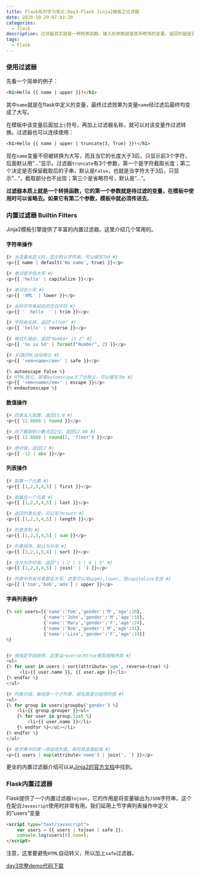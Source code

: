 ```yaml
---
title: Flask系列学习笔记-Day3-Flask Jinja2模板之过滤器
date: 2020-10-29 07:03:20
categories: 
  - flask
description: 过滤器其实就是一种转换函数，输入的参数就是其所修饰的变量，返回的就是变量转换后的值。
tags: 
  - Flask
---
```



###  使用过滤器

先看一个简单的例子：

```html
<h1>Hello {{ name | upper }}!</h1>
```

其中`name`就是在flask中定义的变量，最终过滤效果为变量`name`经过滤后最终均变成了大写。

在模板中该变量后面加上`|`符号，再加上过滤器名称，就可以对该变量作过滤转换。过滤器也可以连续使用：

```html
<h1>Hello {{ name | upper | truncate(3, True) }}!</h1>
```

现在`name`变量不但被转换为大写，而且当它的长度大于3后，只显示前3个字符，后面默认用”…“显示。过滤器`truncate`有3个参数，第一个是字符截取长度；第二个决定是否保留截取后的子串，默认是`False`，也就是当字符大于3后，只显示”…“，截取部分也不出现；第三个是省略符号，默认是”…“。

**过滤器本质上就是一个转换函数，它的第一个参数就是待过滤的变量，在模板中使用时可以省略去。如果它有第二个参数，模板中就必须传进去**。

### 内置过滤器 Builtin Filters

Jinja2模板引擎提供了丰富的内置过滤器。这里介绍几个常用的。

#### 字符串操作

```python
{# 当变量未定义时，显示默认字符串，可以缩写为d #}
<p>{{ name | default('No name', true) }}</p>

{# 单词首字母大写 #}
<p>{{ 'hello' | capitalize }}</p>

{# 单词全小写 #}
<p>{{ 'XML' | lower }}</p>

{# 去除字符串前后的空白字符 #}
<p>{{ '  hello  ' | trim }}</p>

{# 字符串反转，返回"olleh" #}
<p>{{ 'hello' | reverse }}</p>

{# 格式化输出，返回"Number is 2" #}
<p>{{ '%s is %d' | format("Number", 2) }}</p>

{# 关闭HTML自动转义 #}
<p>{{ '<em>name</em>' | safe }}</p>

{% autoescape false %}
{# HTML转义，即使autoescape关了也转义，可以缩写为e #}
<p>{{ '<em>name</em>' | escape }}</p>
{% endautoescape %}
```

#### 数值操作

```python
{# 四舍五入取整，返回13.0 #}
<p>{{ 12.8888 | round }}</p>

{# 向下截取到小数点后2位，返回12.88 #}
<p>{{ 12.8888 | round(2, 'floor') }}</p>

{# 绝对值，返回12 #}
<p>{{ -12 | abs }}</p>
```

#### 列表操作

```python
{# 取第一个元素 #}
<p>{{ [1,2,3,4,5] | first }}</p>

{# 取最后一个元素 #}
<p>{{ [1,2,3,4,5] | last }}</p>

{# 返回列表长度，可以写为count #}
<p>{{ [1,2,3,4,5] | length }}</p>

{# 列表求和 #}
<p>{{ [1,2,3,4,5] | sum }}</p>

{# 列表排序，默认为升序 #}
<p>{{ [3,2,1,5,4] | sort }}</p>

{# 合并为字符串，返回"1 | 2 | 3 | 4 | 5" #}
<p>{{ [1,2,3,4,5] | join(' | ') }}</p>

{# 列表中所有元素都全大写。这里可以用upper,lower，但capitalize无效 #}
<p>{{ ['tom','bob','ada'] | upper }}</p>
```

#### 字典列表操作

```python
{% set users=[{'name':'Tom','gender':'M','age':20},
              {'name':'John','gender':'M','age':18},
              {'name':'Mary','gender':'F','age':24},
              {'name':'Bob','gender':'M','age':31},
              {'name':'Lisa','gender':'F','age':19}]
%}


{# 按指定字段排序，这里设reverse为true使其按降序排 #}
<ul>
{% for user in users | sort(attribute='age', reverse=true) %}
     <li>{{ user.name }}, {{ user.age }}</li>
{% endfor %}
</ul>

{# 列表分组，每组是一个子列表，组名就是分组项的值 #}
<ul>
{% for group in users|groupby('gender') %}
    <li>{{ group.grouper }}<ul>
    {% for user in group.list %}
        <li>{{ user.name }}</li>
    {% endfor %}</ul></li>
{% endfor %}
</ul>

{# 取字典中的某一项组成列表，再将其连接起来 #}
<p>{{ users | map(attribute='name') | join(', ') }}</p>
```

更全的内置过滤器介绍可以从[Jinja2的官方文档](http://jinja.pocoo.org/docs/dev/templates/#builtin-filters)中找到。

### Flask内置过滤器

Flask提供了一个内置过滤器`tojson`，它的作用是将变量输出为`JSON`字符串。这个在配合`Javascript`使用时非常有用。我们延用上节字典列表操作中定义的”users”变量

```html
<script type="text/javascript">
    var users = {{ users | tojson | safe }};
    console.log(users[0].name);
</script>
```

注意，这里要避免`HTML`自动转义，所以加上`safe`过滤器。

[day3完整demo代码下载](download/day3-demo.zip)